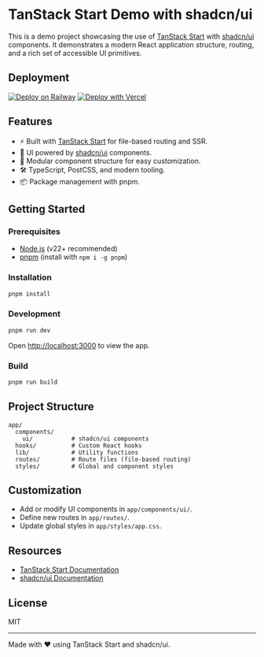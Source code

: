 # TanStack Start Demo with shadcn/ui

This is a demo project showcasing the use of [TanStack Start](https://tanstack.com/start) with [shadcn/ui](https://ui.shadcn.com/) components. It demonstrates a modern React application structure, routing, and a rich set of accessible UI primitives.

## Deployment

[![Deploy on Railway](https://railway.com/button.svg)](https://railway.com/deploy/eKZ46C?referralCode=Y4mYdQ) [![Deploy with Vercel](https://vercel.com/button)](https://vercel.com/new/clone?repository-url=https%3A%2F%2Fgithub.com%2Fkulterryan%2Ftanstack-start%2Ftree%2Fmaster&project-name=tanstack-start-starter&repository-name=tanstack-start)

## Features

- ⚡️ Built with [TanStack Start](https://tanstack.com/start) for file-based routing and SSR.
- 🎨 UI powered by [shadcn/ui](https://ui.shadcn.com/) components.
- 🧩 Modular component structure for easy customization.
- 🛠️ TypeScript, PostCSS, and modern tooling.
- 📦 Package management with pnpm.

## Getting Started

### Prerequisites

- [Node.js](https://nodejs.org/) (v22+ recommended)
- [pnpm](https://pnpm.io/) (install with `npm i -g pnpm`)

### Installation

```bash
pnpm install
```

### Development

```bash
pnpm run dev
```

Open [http://localhost:3000](http://localhost:3000) to view the app.

### Build

```bash
pnpm run build
```

## Project Structure

```
app/
  components/
    ui/           # shadcn/ui components
  hooks/          # Custom React hooks
  lib/            # Utility functions
  routes/         # Route files (file-based routing)
  styles/         # Global and component styles
```

## Customization

- Add or modify UI components in `app/components/ui/`.
- Define new routes in `app/routes/`.
- Update global styles in `app/styles/app.css`.

## Resources

- [TanStack Start Documentation](https://tanstack.com/start/docs)
- [shadcn/ui Documentation](https://ui.shadcn.com/docs)

## License

MIT

---

Made with ❤️ using TanStack Start and shadcn/ui.
